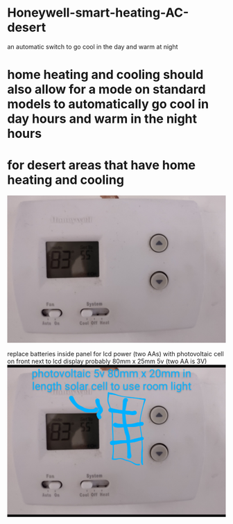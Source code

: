 # Honeywell-smart-heating-AC-desert
an automatic switch to go cool in the day and warm at night

# home heating and cooling should also allow for a mode on standard models to automatically go cool in day hours and warm in the night hours
# for desert areas that have home heating and cooling

![s1](https://raw.githubusercontent.com/c4pt000/Honeywell-smart-heating-AC-desert/main/Screenshot_20220125-082325-773~2.png)


replace batteries inside panel for lcd power (two AAs) with photovoltaic cell on front next to lcd display probably 80mm x 25mm 5v (two AA is 3V)
![s1](https://raw.githubusercontent.com/c4pt000/Honeywell-smart-heating-AC-desert/main/Screenshot_20220327-185111-888~4.png)
